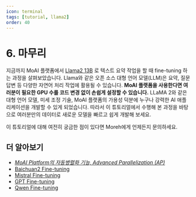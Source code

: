 ```yaml
---
icon: terminal
tags: [tutorial, llama2]
order: 40
---
```


# 6. 마무리 

지금까지 MoAI 플랫폼에서 [Llama2 13B](https://huggingface.co/meta-llama/Llama-2-13b-hf) 로 텍스트 요약 작업을 할 때 fine-tuning 하는 과정을 살펴보았습니다. Llama와 같은 오픈 소스 대형 언어 모델(LLM)은 요약, 질문 답변 등 다양한 자연어 처리 작업에 활용될 수 있습니다.  **MoAI 플랫폼을 사용한다면 여러분이 필요한 GPU 수를 코드 변경 없이 손쉽게 설정할 수 있습니다.**
LLaMA 2와 같은 대형 언어 모델, 미세 조정 기술, MoAI 플랫폼의 가용성 덕분에 누구나 강력한 AI 애플리케이션을 개발할 수 있게 되었습니다. 따라서 이 튜토리얼에서 수행해 본 과정을 바탕으로 여러분만의 데이터로 새로운 모델을 빠르고 쉽게 개발해 보세요. 

이 튜토리얼에 대해 여전히 궁금한 점이 있다면 Moreh에게 언제든지 문의하세요.


## 더 알아보기

- *[MoAI Platform의 자동병렬화 기능,  Advanced Parallelization (AP)](https://docs.moreh.io/ko/supported_documents/ap/)*
- [Baichuan2 Fine-tuning](/ko/Tutorials/baichuan2_tutorial/index.md)
- [Mistral Fine-tuning](/ko/Tutorials/mistral_tutorial/index.md)
- [GPT Fine-tuning](/ko/Tutorials/gpt_tutorial/index.md)
- [Qwen Fine-tuning](/ko/Tutorials/qwen_Tutorial/index.md)